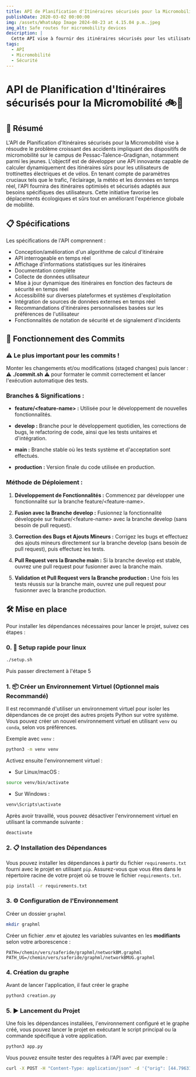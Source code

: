 ```yaml
---
title: API de Planification d'Itinéraires sécurisés pour la Micromobilité
publishDate: 2020-03-02 00:00:00
img: /assets/WhatsApp Image 2024-08-23 at 4.15.04 p.m..jpeg
img_alt: Safe routes for micromobility devices
description: |
  Cette API vise à fournir des itinéraires sécurisés pour les utilisateurs de trottinettes électriques et de vélos sur le campus de Pessac-Talence-Gradignan, en prenant en compte des facteurs cruciaux comme le trafic, l'éclairage, et la météo.
tags:
  - API
  - Micromobilité
  - Sécurité
---
```


# API de Planification d'Itinéraires sécurisés pour la Micromobilité 🚲📱

## 📝 Résumé 

L'API de Planification d'Itinéraires sécurisés pour la Micromobilité vise à résoudre le problème croissant des accidents impliquant des dispositifs de micromobilité sur le campus de Pessac-Talence-Gradignan, notamment parmi les jeunes. L'objectif est de développer une API innovante capable de calculer dynamiquement des itinéraires sûrs pour les utilisateurs de trottinettes électriques et de vélos. En tenant compte de paramètres cruciaux tels que le trafic, l'éclairage, la météo et les données en temps réel, l'API fournira des itinéraires optimisés et sécurisés adaptés aux besoins spécifiques des utilisateurs. Cette initiative favorise les déplacements écologiques et sûrs tout en améliorant l'expérience globale de mobilité.

## 📋 Spécifications

Les spécifications de l'API comprennent :

- Conception/amélioration d'un algorithme de calcul d'itinéraire
- API interrogeable en temps réel
- Affichage d'informations statistiques sur les itinéraires
- Documentation complète
- Collecte de données utilisateur
- Mise à jour dynamique des itinéraires en fonction des facteurs de sécurité en temps réel
- Accessibilité sur diverses plateformes et systèmes d'exploitation
- Intégration de sources de données externes en temps réel
- Recommandations d'itinéraires personnalisées basées sur les préférences de l'utilisateur
- Fonctionnalités de notation de sécurité et de signalement d'incidents

## 🔄 Fonctionnement des Commits 

### ⚠️ Le plus important pour les commits !

Monter les changements et/ou modifications (staged changes) puis lancer : ⚠️ **./commit.sh** ⚠️ pour formater le commit correctement et lancer l'exécution automatique des tests.

### Branches & Significations :

- **feature/\<feature-name\> :** Utilisée pour le développement de nouvelles fonctionnalités.

- **develop :** Branche pour le développement quotidien, les corrections de bugs, le refactoring de code, ainsi que les tests unitaires et d'intégration.

- **main :** Branche stable où les tests système et d'acceptation sont effectués.

- **production :** Version finale du code utilisée en production.

### Méthode de Déploiement :

1. **Développement de Fonctionnalités :** Commencez par développer une fonctionnalité sur la branche feature/\<feature-name\>.

2. **Fusion avec la Branche develop :** Fusionnez la fonctionnalité développée sur feature/\<feature-name\> avec la branche develop (sans besoin de pull request).

3. **Correction des Bugs et Ajouts Mineurs :** Corrigez les bugs et effectuez des ajouts mineurs directement sur la branche develop (sans besoin de pull request), puis effectuez les tests.

4. **Pull Request vers la Branche main :** Si la branche develop est stable, ouvrez une pull request pour fusionner avec la branche main.

5. **Validation et Pull Request vers la Branche production :** Une fois les tests réussis sur la branche main, ouvrez une pull request pour fusionner avec la branche production.


## 🛠 Mise en place

Pour installer les dépendances nécessaires pour lancer le projet, suivez ces étapes :

### 0. 🚀 Setup rapide pour linux

```bash
./setup.sh
```

Puis passer directement à l'étape 5

### 1. 📦 Créer un Environnement Virtuel (Optionnel mais Recommandé)

Il est recommandé d'utiliser un environnement virtuel pour isoler les dépendances de ce projet des autres projets Python sur votre système. Vous pouvez créer un nouvel environnement virtuel en utilisant `venv` ou `conda`, selon vos préférences.

Exemple avec `venv` :
```bash
python3 -m venv venv
```

Activez ensuite l'environnement virtuel :
- Sur Linux/macOS :
```bash
source venv/bin/activate
```
- Sur Windows :
```bash
venv\Scripts\activate
```

Après avoir travaillé, vous pouvez désactiver l'environnement virtuel en utilisant la commande suivante :

```bash
deactivate
```

### 2. 📋 Installation des Dépendances

Vous pouvez installer les dépendances à partir du fichier `requirements.txt` fourni avec le projet en utilisant `pip`. Assurez-vous que vous êtes dans le répertoire racine de votre projet où se trouve le fichier `requirements.txt`.

```bash
pip install -r requirements.txt
```

### 3. ⚙️ Configuration de l'Environnement

Créer un dossier `graphml`
```bash
mkdir graphml
```

Créer un fichier .env et ajoutez les variables suivantes en les **modifiants** selon votre arborescence :
```dotenv
PATH=/chemin/vers/saferide/graphml/networkBM.graphml
PATH_UG=/chemin/vers/saferide/graphml/networkBMUG.graphml
```

### 4. Création du graphe
Avant de lancer l'application, il faut créer le graphe

```bash
python3 creation.py
```

### 5. ▶️ Lancement du Projet

Une fois les dépendances installées, l'environnement configuré et le graphe créé, vous pouvez lancer le projet en exécutant le script principal ou la commande spécifique à votre application.

```bash
python3 app.py
```

Vous pouvez ensuite tester des requêtes à l'API avec par exemple : 
```bash
curl -X POST -H "Content-Type: application/json" -d '{"orig": [44.796312, -0.576244], "dest": [44.830807, -0.578356]}' http://127.0.0.1:5000/calculate
```